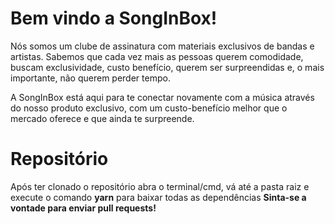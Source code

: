 # Bem vindo a SongInBox!

Nós somos um clube de assinatura com materiais exclusivos de bandas e artistas.
Sabemos que cada vez mais as pessoas querem comodidade, buscam exclusividade, custo benefício, querem ser surpreendidas e, o mais importante, não querem perder tempo.

A SongInBox está aqui para te conectar novamente com a música através do nosso produto exclusivo, com um custo-benefício melhor que o mercado oferece e que ainda te surpreende.


# Repositório
 Após ter clonado o repositório abra o terminal/cmd, vá até a pasta raiz e execute o comando **yarn** para baixar todas as dependências **Sinta-se a vontade para enviar pull requests!**
